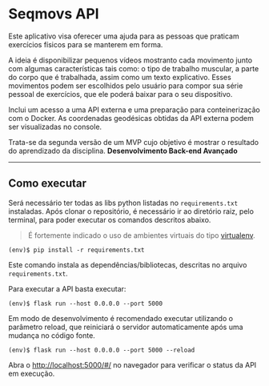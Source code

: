 # Seqmovs API

Este aplicativo visa oferecer uma ajuda para as pessoas que praticam exercícios físicos para se manterem em forma.

A ideia é disponibilizar pequenos vídeos mostranto cada movimento junto com algumas características tais como: o tipo de trabalho muscular, a parte do corpo que é trabalhada, assim como um texto explicativo.
Esses movimentos podem ser escolhidos pelo usuário para compor sua série pessoal de exercícios, que ele poderá baixar para o seu dispositivo.

Inclui um acesso a uma API externa e uma preparação para conteinerização com o Docker.
As coordenadas geodésicas obtidas da API externa podem ser visualizadas no console.

Trata-se da segunda versão de um MVP cujo objetivo é mostrar o resultado do aprendizado da disciplina.
**Desenvolvimento Back-end Avançado** 

---
## Como executar 


Será necessário ter todas as libs python listadas no `requirements.txt` instaladas.
Após clonar o repositório, é necessário ir ao diretório raiz, pelo terminal, para poder executar os comandos descritos abaixo.

> É fortemente indicado o uso de ambientes virtuais do tipo [virtualenv](https://virtualenv.pypa.io/en/latest/installation.html).

```
(env)$ pip install -r requirements.txt
```

Este comando instala as dependências/bibliotecas, descritas no arquivo `requirements.txt`.

Para executar a API  basta executar:

```
(env)$ flask run --host 0.0.0.0 --port 5000
```

Em modo de desenvolvimento é recomendado executar utilizando o parâmetro reload, que reiniciará o servidor
automaticamente após uma mudança no código fonte. 

```
(env)$ flask run --host 0.0.0.0 --port 5000 --reload
```

Abra o [http://localhost:5000/#/](http://localhost:5000/#/) no navegador para verificar o status da API em execução.
